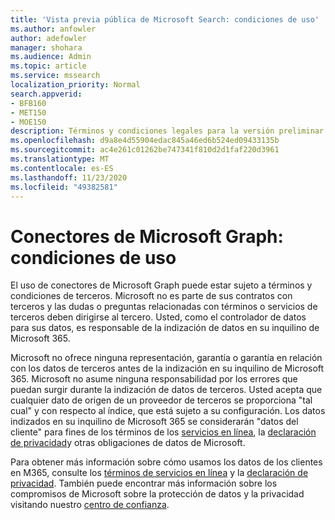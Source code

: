 ```yaml
---
title: 'Vista previa pública de Microsoft Search: condiciones de uso'
ms.author: anfowler
author: adefowler
manager: shohara
ms.audience: Admin
ms.topic: article
ms.service: mssearch
localization_priority: Normal
search.appverid:
- BFB160
- MET150
- MOE150
description: Términos y condiciones legales para la versión preliminar pública de conectores de Microsoft Graph para Microsoft Search
ms.openlocfilehash: d9a8e4d55904edac845a46ed6b524ed09433135b
ms.sourcegitcommit: ac4e261c01262be747341f810d2d1faf220d3961
ms.translationtype: MT
ms.contentlocale: es-ES
ms.lasthandoff: 11/23/2020
ms.locfileid: "49382581"
---
```

# <a name="microsoft-graph-connectors-terms-of-use"></a>Conectores de Microsoft Graph: condiciones de uso

El uso de conectores de Microsoft Graph puede estar sujeto a términos y condiciones de terceros. Microsoft no es parte de sus contratos con terceros y las dudas o preguntas relacionadas con términos o servicios de terceros deben dirigirse al tercero. Usted, como el controlador de datos para sus datos, es responsable de la indización de datos en su inquilino de Microsoft 365.

Microsoft no ofrece ninguna representación, garantía o garantía en relación con los datos de terceros antes de la indización en su inquilino de Microsoft 365.  Microsoft no asume ninguna responsabilidad por los errores que puedan surgir durante la indización de datos de terceros.  Usted acepta que cualquier dato de origen de un proveedor de terceros se proporciona "tal cual" y con respecto al índice, que está sujeto a su configuración. Los datos indizados en su inquilino de Microsoft 365 se considerarán "datos del cliente" para fines de los términos de los [servicios en línea](http://www.microsoftvolumelicensing.com/Downloader.aspx?documenttype=OST&lang=English), la [declaración de privacidad](https://privacy.microsoft.com/privacystatement)y otras obligaciones de datos de Microsoft.

Para obtener más información sobre cómo usamos los datos de los clientes en M365, consulte los [términos de servicios en línea](http://www.microsoftvolumelicensing.com/Downloader.aspx?documenttype=OST&lang=English) y la [declaración de privacidad](https://privacy.microsoft.com/privacystatement). También puede encontrar más información sobre los compromisos de Microsoft sobre la protección de datos y la privacidad visitando nuestro [centro de confianza](https://www.microsoft.com/trust-center).

